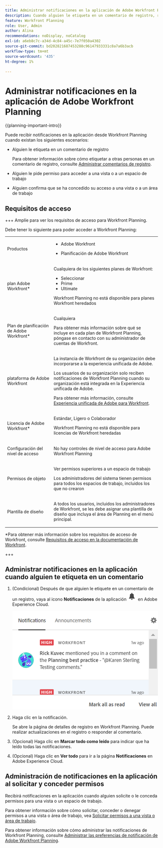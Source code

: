 ```yaml
---
title: Administrar notificaciones en la aplicación de Adobe Workfront Planning
description: Cuando alguien le etiqueta en un comentario de registro, recibe una notificación por correo electrónico para esa etiqueta.
feature: Workfront Planning
role: User, Admin
author: Alina
recommendations: noDisplay, noCatalog
exl-id: a6eb8c7c-a34d-4c84-a45c-7e7f050a4302
source-git-commit: bd202821687453288c96147933331c8a7a6b3acb
workflow-type: tm+mt
source-wordcount: '435'
ht-degree: 1%

---
```



# Administrar notificaciones en la aplicación de Adobe Workfront Planning

{{planning-important-intro}}

Puede recibir notificaciones en la aplicación desde Workfront Planning cuando existan los siguientes escenarios:

* Alguien le etiqueta en un comentario de registro

  Para obtener información sobre cómo etiquetar a otras personas en un comentario de registro, consulte [Administrar comentarios de registro](/help/quicksilver/planning/records/manage-record-comments.md).
* Alguien le pide permiso para acceder a una vista o a un espacio de trabajo
* Alguien confirma que se ha concedido su acceso a una vista o a un área de trabajo <!--Isk confirmed there is no notification for denying permissions - did not test-->

## Requisitos de acceso

+++ Amplíe para ver los requisitos de acceso para Workfront Planning.

Debe tener lo siguiente para poder acceder a Workfront Planning:

<table style="table-layout:auto"> 
<col> 
</col> 
<col> 
</col> 
<tbody> 
    <tr> 
<tr> 
<td> 
   <p> Productos</p> </td> 
   <td> 
   <ul><li><p> Adobe Workfront</p></li> 
   <li><p> Planificación de Adobe Workfront<p></li></ul></td> 
  </tr>   
<tr> 
   <td role="rowheader"><p>plan Adobe Workfront*</p></td> 
   <td> 
<p>Cualquiera de los siguientes planes de Workfront:</p> 
<ul><li>Seleccionar</li> 
<li>Prime</li> 
<li>Ultimate</li></ul> 
<p>Workfront Planning no está disponible para planes Workfront heredados</p> 
   </td> 
<tr> 
   <td role="rowheader"><p>Plan de planificación de Adobe Workfront*</p></td> 
   <td> 
<p>Cualquiera </p> 
<p>Para obtener más información sobre qué se incluye en cada plan de Workfront Planning, póngase en contacto con su administrador de cuentas de Workfront. </p> 
   </td> 
 <tr> 
   <td role="rowheader"><p>plataforma de Adobe Workfront</p></td> 
   <td> 
<p>La instancia de Workfront de su organización debe incorporarse a la experiencia unificada de Adobe.</p> 
<p>Los usuarios de su organización solo reciben notificaciones de Workfront Planning cuando su organización está integrada en la Experiencia unificada de Adobe. </p>
<p>Para obtener más información, consulte <a href="/help/quicksilver/workfront-basics/navigate-workfront/workfront-navigation/adobe-unified-experience.md">Experiencia unificada de Adobe para Workfront</a>. </p> 
   </td> 
   </tr> 
  </tr> 
  <tr> 
   <td role="rowheader"><p>Licencia de Adobe Workfront*</p></td> 
   <td><p> Estándar, Ligero o Colaborador</p>
   <p>Workfront Planning no está disponible para licencias de Workfront heredadas</p> 
  </td> 
  </tr> 
  <tr> 
   <td role="rowheader"><p>Configuración del nivel de acceso</p></td> 
   <td> <p>No hay controles de nivel de acceso para Adobe Workfront Planning</p>   
</td> 
  </tr> 
<tr> 
   <td role="rowheader"><p>Permisos de objeto</p></td> 
   <td>   <p>Ver permisos superiores a un espacio de trabajo</a> </p>  
   <p>Los administradores del sistema tienen permisos para todos los espacios de trabajo, incluidos los que no crearon</p>  </td> 
  </tr> 
<tr> 
   <td role="rowheader"><p>Plantilla de diseño</p></td> 
   <td> <p>A todos los usuarios, incluidos los administradores de Workfront, se les debe asignar una plantilla de diseño que incluya el área de Planning en el menú principal. </p> </td> 
  </tr> 
</tbody> 
</table>

*Para obtener más información sobre los requisitos de acceso de Workfront, consulte [Requisitos de acceso en la documentación de Workfront](/help/quicksilver/administration-and-setup/add-users/access-levels-and-object-permissions/access-level-requirements-in-documentation.md).

+++


<!--
OLD:

+++ Expand to view access requirements for Workfront Planning. 

<table style="table-layout:auto">
 <col>
 </col>
 <col>
 </col>
 <tbody>
    <tr>
<tr>
<td>
   <p> Product</p> </td>
   <td>
   <p> Adobe Workfront</p> 
   <p>In order to receive notifications from Workfront Planning, your organization's instance of Workfront must be onboarded to the Adobe Unified Experience. For information, see <a href="/help/quicksilver/workfront-basics/navigate-workfront/workfront-navigation/adobe-unified-experience.md">Adobe Unified Experience for Workfront</a>.</p></td>
  </tr>  
 <td role="rowheader"><p>Adobe Workfront agreement</p></td>
   <td>
<p>Your organization must be enrolled in the early access stage for Workfront Planning </p>
   </td>
  </tr>
  <tr>
   <td role="rowheader"><p>Adobe Workfront plan</p></td>
   <td>
<p>Any</p>
   </td>
  </tr>
  <tr>
   <td role="rowheader"><p>Adobe Workfront license</p></td>
   <td>
   <p>Any</p> 
  </td>
  </tr>
  
  <tr>
   <td role="rowheader"><p>Access level configuration</p></td>
   <td> <p>There are no access level controls in Workfront Planning. </p>  
</td>
  </tr>
<tr>
   <td role="rowheader"><p>Permissions</p></td>
   <td> <p>View or higher permissions to a workspace</a> </p>  
   <p>System Administrators have permissions to all workspaces, including the ones they did not create</p>
</td>
  </tr>

<tr>
   <td role="rowheader"><p>Layout template</p></td>
   <td> <p>Your Workfront or group administrator must add the Planning area in your layout template. For information, see <a href="/help/quicksilver/planning/access/access-overview.md">Access overview</a>. </p>  
</td>
  </tr>
 </tbody>
</table>

+++
-->

## Administrar notificaciones en la aplicación cuando alguien te etiqueta en un comentario

1. (Condicional) Después de que alguien le etiquete en un comentario de un registro, vaya al icono **Notificaciones** de la aplicación ![](assets/experience-cloud-notifications-icon.png) en Adobe Experience Cloud.

   ![](assets/in-app-notification-example.png)

1. Haga clic en la notificación.

   Se abre la página de detalles de registro en Workfront Planning. Puede realizar actualizaciones en el registro o responder al comentario.

1. (Opcional) Haga clic en **Marcar todo como leído** para indicar que ha leído todas las notificaciones.
1. (Opcional) Haga clic en **Ver todo** para ir a la página **Notificaciones** en Adobe Experience Cloud.

## Administración de notificaciones en la aplicación al solicitar y conceder permisos

Recibirá notificaciones en la aplicación cuando alguien solicite o le conceda permisos para una vista o un espacio de trabajo.

Para obtener información sobre cómo solicitar, conceder o denegar permisos a una vista o área de trabajo, vea [Solicitar permisos a una vista o área de trabajo](/help/quicksilver/planning/access/request-permissions.md).

Para obtener información sobre cómo administrar las notificaciones de Workfront Planning, consulte [Administrar las preferencias de notificación de Adobe Workfront Planning](/help/quicksilver/planning/notifications/manage-notification-preferences.md).